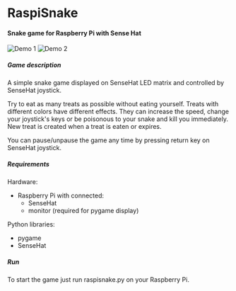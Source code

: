 # RaspiSnake

<h4>Snake game for Raspberry Pi with Sense Hat</h4>

![Demo 1](demo/demo1.gif "Demo 1")
![Demo 2](demo/demo2.gif "Demo 2")

<h5> Game description</h5>

A simple snake game displayed on SenseHat LED matrix and controlled by SenseHat joystick.

Try to eat as many treats as possible without eating yourself.
Treats with different colors have different effects.
They can increase the speed, change your joystick's keys or be poisonous to your snake and kill you immediately.
New treat is created when a treat is eaten or expires.

You can pause/unpause the game any time by pressing return key on SenseHat joystick.

<h5>Requirements</h5>

Hardware:
- Raspberry Pi with connected:
    - SenseHat
    - monitor (required for pygame display)

Python libraries:
- pygame
- SenseHat

<h5>Run</h5>

To start the game just run raspisnake.py on your Raspberry Pi.
